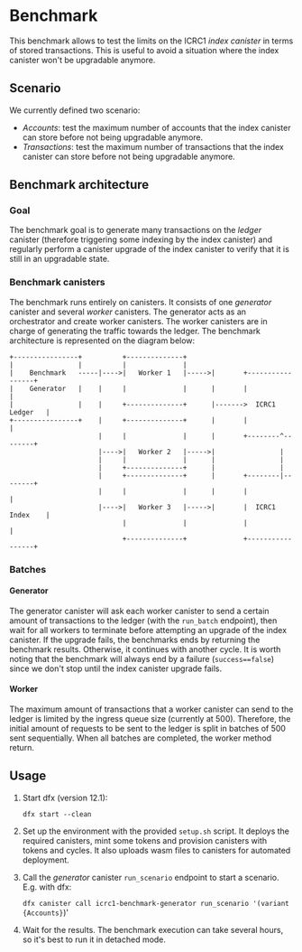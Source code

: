 # Benchmark

This benchmark allows to test the limits on the ICRC1 _index canister_ in
terms of stored transactions.
This is useful to avoid a situation where the index canister won't be
upgradable anymore.

## Scenario

We currently defined two scenario:
- _Accounts_: test the maximum number of accounts that the index canister can store before not being upgradable anymore.
- _Transactions_: test the maximum number of transactions that the index canister can store before not being upgradable anymore.


## Benchmark architecture

### Goal

The benchmark goal is to generate many transactions on the _ledger_ canister
(therefore triggering some indexing by the index canister)
and regularly perform a canister upgrade of the index canister to verify that
it is still in an upgradable state.

### Benchmark canisters

The benchmark runs entirely on canisters. It consists of one _generator_ canister and several _worker_ canisters.
The generator acts as an orchestrator and create worker canisters.
The worker canisters are in charge of generating the traffic towards the ledger.
The benchmark architecture is represented on the diagram below:

```
+----------------+          +--------------+                                  
|                |          |              |                                  
|    Benchmark   -----|---->|   Worker 1   |----->|       +-----------------+ 
|    Generator   |    |     |              |      |       |                 | 
|                |    |     +--------------+      |------->  ICRC1 Ledger   | 
+----------------+    |     +--------------+      |       |                 | 
                      |     |              |      |       +--------^--------+ 
                      |---->|   Worker 2   |----->|                |          
                      |     |              |      |                |          
                      |     +--------------+      |                |          
                      |     +--------------+      |       +--------|--------+ 
                      |     |              |      |       |                 | 
                      |---->|   Worker 3   |----->|       |  ICRC1 Index    | 
                            |              |              |                 | 
                            +--------------+              +-----------------+                                               
```

### Batches

#### Generator
The generator canister will ask each worker canister to send a certain amount of
transactions to the ledger (with the `run_batch` endpoint), then wait for all workers to terminate before attempting an upgrade of the index canister.
If the upgrade fails, the benchmarks ends by returning the benchmark results.
Otherwise, it continues with another cycle.
It is worth noting that the benchmark will always end by a failure (`success==false`) since we don't stop until the index canister upgrade fails.

#### Worker
The maximum amount of transactions that a worker canister can send to the ledger
is limited by the ingress queue size (currently at 500).
Therefore, the initial amount of requests to be sent to the ledger is split in batches
of 500 sent sequentially.
When all batches are completed, the worker method return.

## Usage

1. Start dfx (version 12.1):
   
    `dfx start --clean`

2. Set up the environment with the provided `setup.sh` script. It deploys the required canisters, mint some tokens and provision canisters with tokens and cycles. It also uploads wasm files to canisters for automated deployment.

3. Call the _generator_ canister `run_scenario` endpoint to start a scenario. E.g. with dfx:
   
    `dfx canister call icrc1-benchmark-generator run_scenario '(variant {Accounts}`)'

4. Wait for the results. The benchmark execution can take several hours, so it's best to run it in detached mode.
